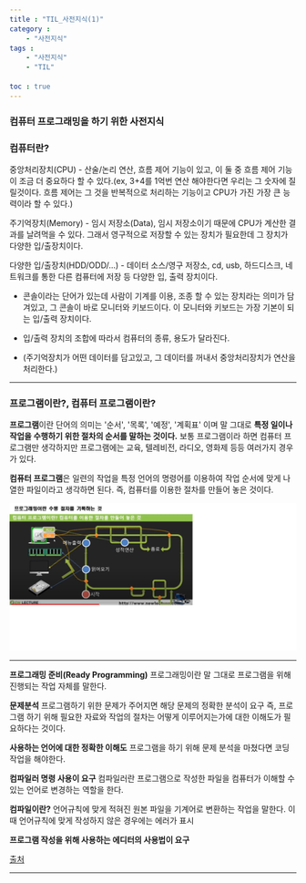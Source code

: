 ```yaml
---
title : "TIL_사전지식(1)"
category : 
    - "사전지식"
tags : 
    - "사전지식"
    - "TIL"

toc : true
---
```

<h3>컴퓨터 프로그래밍을 하기 위한 사전지식</h3>

### 컴퓨터란?

중앙처리장치(CPU) - 산술/논리 연산, 흐름 제어 기능이 있고, 이 둘 중 흐름 제어 기능이 조금 더 중요하다 할 수 있다.(ex, 3+4를 1억번 연산 해야한다면 우리는 그 숫자에 질릴것이다. 흐름 제어는 그 것을 반복적으로 처리하는 기능이고 CPU가 가진 가장 큰 능력이라 할 수 있다.)

주기억장치(Memory) - 임시 저장소(Data), 임시 저장소이기 때문에 CPU가 계산한 결과를 날려먹을 수 있다. 그래서 영구적으로 저장할 수 있는 장치가 필요한데 그 장치가 다양한 입/출장치이다.

다양한 입/출장치(HDD/ODD/...) - 데이터 소스/영구 저장소, cd, usb, 하드디스크, 네트워크를 통한 다른 컴퓨터에 저장 등 다양한 입, 출력 장치이다.

*  콘솔이라는 단어가 있는데 사람이 기계를 이용, 조종 할 수 있는 장치라는 의미가 담겨있고, 그 콘솔이 바로 모니터와 키보드이다. 이 모니터와 키보드는 가장 기본이 되는 입/출력 장치이다.

* 입/출력 장치의 조합에 따라서 컴퓨터의 종류, 용도가 달라진다.

* (주기억장치가 어떤 데이터를 담고있고, 그 데이터를 꺼내서 중앙처리장치가 연산을 처리한다.)

---

### 프로그램이란?, 컴퓨터 프로그램이란?

<b>프로그램</b>이란 단어의 의미는 '순서', '목록', '예정', '계획표' 이며 말 그대로 __특정 일이나 작업을 수행하기 위한 절차의 순서를 말하는 것이다.__
보통 프로그램이라 하면 컴퓨터 프로그램만 생각하지만 프로그램에는 교육, 텔레비전, 라디오, 영화제 등등 여러가지 경우가 있다.

<b>컴퓨터 프로그램</b>은 일련의 작업을 특정 언어의 명령어를 이용하여 작업 순서에 맞게 나열한 파일이라고 생각하면 된다. 즉, 컴퓨터를 이용한 절차를 만들어 놓은 것이다.

<img src="../img/basic1.jpg">

---
<b>프로그래밍 준비(Ready Programming)</b>
프로그래밍이란 말 그대로 프로그램을 위해 진행되는 작업 자체를 말한다.

<b>문제분석</b>
프로그램하기 위한 문제가 주어지면 해당 문제의 정확한 분석이 요구 즉, 프로그램 하기 위해 필요한 자료와 작업의 절차는 어떻게 이루어지는가에 대한 이해도가 필요하다는 것이다.

<b>사용하는 언어에 대한 정확한 이해도</b>
프로그램을 하기 위해 문제 분석을 마쳤다면 코딩작업을 해야한다.

<b>컴파일러 명령 사용이 요구</b>
컴파일러란 프로그램으로 작성한 파일을 컴퓨터가 이해할 수 있는 언어로 변경하는 역할을 한다.

<b>컴파일이란?</b>
언어규칙에 맞게 적혀진 원본 파일을 기계어로 변환하는 작업을 말한다. 이때 언어규칙에 맞게 작성하지 않은 경우에는 에러가 표시

<b>프로그램 작성을 위해 사용하는 에디터의 사용법이 요구</b>

[출처](https://itcoolly.tistory.com/56?category=628522)

---

### 
